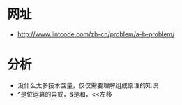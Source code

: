 # 网址
- <http://www.lintcode.com/zh-cn/problem/a-b-problem/>
# 分析
- 没什么太多技术含量，仅仅需要理解组成原理的知识
- ^是位运算的异或，&是和，<<左移
